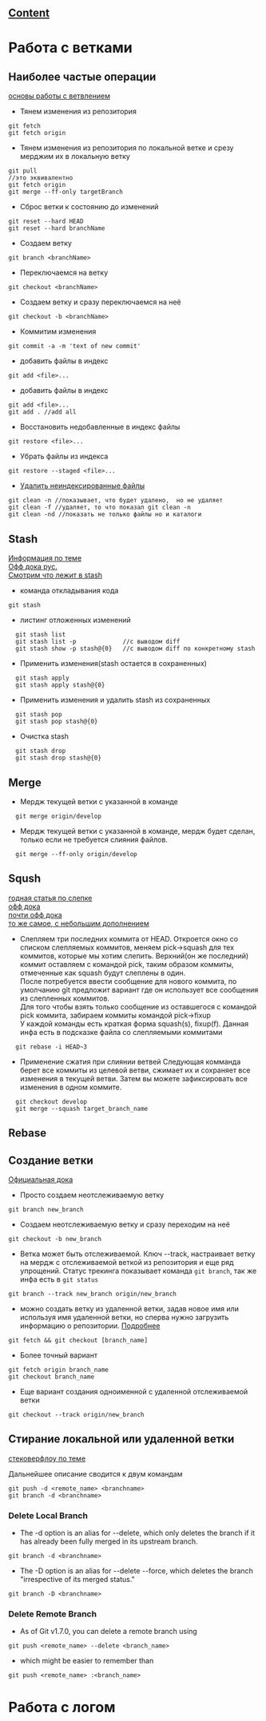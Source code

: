 ## [Content](../contents.md)

# Работа с ветками

## Наиболее частые операции
[основы работы с ветвлением](https://git-scm.com/book/ru/v2/%D0%92%D0%B5%D1%82%D0%B2%D0%BB%D0%B5%D0%BD%D0%B8%D0%B5-%D0%B2-Git-%D0%9E%D1%81%D0%BD%D0%BE%D0%B2%D1%8B-%D0%B2%D0%B5%D1%82%D0%B2%D0%BB%D0%B5%D0%BD%D0%B8%D1%8F-%D0%B8-%D1%81%D0%BB%D0%B8%D1%8F%D0%BD%D0%B8%D1%8F)
- Тянем изменения из репозитория
````
git fetch
git fetch origin
````
- Тянем изменения из репозитория по локальной ветке и срезу мерджим их в локальную ветку
````
git pull
//это эквивалентно
git fetch origin
git merge --ff-only targetBranch
````
- Сброс ветки к состоянию до изменений
````
git reset --hard HEAD
git reset --hard branchName
````
- Создаем ветку
````
git branch <branchName>
````
- Переключаемся на ветку
````
git checkout <branchName>
````
- Создаем ветку и сразу переключаемся на неё
````
git checkout -b <branchName>
````
- Коммитим изменения
````
git commit -a -m 'text of new commit'
````
- добавить файлы в индекс
````
git add <file>...
````
- добавить файлы в индекс
````
git add <file>...
git add . //add all
````
- Восстановить недобавленные в индекс файлы
````
git restore <file>...
````
- Убрать файлы из индекса
````
git restore --staged <file>...
````
- [Удалить неиндексированные файлы](https://koukia.ca/how-to-remove-local-untracked-files-from-the-current-git-branch-571c6ce9b6b1)
````
git clean -n //показывает, что будет удалено,  но не удаляет
git clean -f //удаляет, то что показал git clean -n 
git clean -nd //показать не только файлы но и каталоги
````



## Stash
[Информация по теме](https://www.atlassian.com/ru/git/tutorials/saving-changes/git-stash)  
[Офф дока рус.](https://git-scm.com/book/ru/v2/%D0%98%D0%BD%D1%81%D1%82%D1%80%D1%83%D0%BC%D0%B5%D0%BD%D1%82%D1%8B-Git-%D0%9F%D1%80%D0%B8%D0%BF%D1%80%D1%8F%D1%82%D1%8B%D0%B2%D0%B0%D0%BD%D0%B8%D0%B5-%D0%B8-%D0%BE%D1%87%D0%B8%D1%81%D1%82%D0%BA%D0%B0)  
[Смотрим что лежит в stash](https://jeka.by/ask/231/git-stash-information/)
- команда откладывания кода
````
git stash
````
- листинг отложенных изменений
````
  git stash list
  git stash list -p             //с выводом diff
  git stash show -p stash@{0}   //с выводом diff по конкретному stash  
````
- Применить изменения(stash остается в сохраненных)
````
  git stash apply
  git stash apply stash@{0}
````
- Применить изменения и удалить stash из сохраненных
````
  git stash pop
  git stash pop stash@{0}
````
- Очистка stash
````
  git stash drop
  git stash drop stash@{0}
````

## Merge
- Мердж текущей ветки с указанной в команде
````
  git merge origin/develop
````
- Мердж текущей ветки с указанной в команде, мердж будет сделан, только если не требуется слияния файлов.
````
  git merge --ff-only origin/develop
````


## Sqush
[годная статья по слепке](https://medium.com/nuances-of-programming/%D0%BA%D0%B0%D0%BA-%D1%81%D0%B6%D0%B8%D0%BC%D0%B0%D1%82%D1%8C-%D0%BA%D0%BE%D0%BC%D0%BC%D0%B8%D1%82%D1%8B-%D0%B2-git-%D1%81-%D0%BF%D0%BE%D0%BC%D0%BE%D1%89%D1%8C%D1%8E-git-squash-8a84b9f62734)  
[офф дока](https://git-scm.com/book/ru/v2/%D0%98%D0%BD%D1%81%D1%82%D1%80%D1%83%D0%BC%D0%B5%D0%BD%D1%82%D1%8B-Git-%D0%9F%D0%B5%D1%80%D0%B5%D0%B7%D0%B0%D0%BF%D0%B8%D1%81%D1%8C-%D0%B8%D1%81%D1%82%D0%BE%D1%80%D0%B8%D0%B8)  
[почти офф дока](https://www.git-tower.com/learn/git/faq/git-squash)  
[то же самое, с небольшим дополнением](https://htmlacademy.ru/blog/git/how-to-squash-commits-and-why-it-is-needed)  
- Слепляем три последних коммита от HEAD. Откроется окно со списком слепляемых коммитов, меняем pick->squash для тех
коммитов, которые мы хотим слепить. Верхний(он же последний) коммит оставляем с командой pick, таким образом коммиты,
отмеченные как squash будут слеплены в один.  
После потребуется ввести сообщение для нового коммита, по умолчанию git предложит вариант где он использует все
сообщения из слепленных коммитов.  
Для того чтобы взять только сообщение из оставшегося с командой pick коммита, забираем коммиты командой pick->fixup  
У каждой команды есть краткая форма squash(s), fixup(f). Данная инфа есть в подсказке файла со слепляемыми коммитами
````
  git rebase -i HEAD~3
````
- Применение сжатия при слиянии ветвей
  Следующая комманда берет все коммиты из целевой ветви, сжимает их и сохраняет все изменения в текущей ветви.
Затем вы можете зафиксировать все изменения в одном коммите.
````
  git checkout develop
  git merge --squash target_branch_name
````

## Rebase



## Создание ветки
[Официальная дока](https://git-scm.com/docs/git-branch)
- Просто создаем неотслеживаемую ветку
````
git branch new_branch
````
- Создаем неотслеживаемую ветку и сразу переходим на неё
````
git checkout -b new_branch
````
- Ветка может быть отслеживаемой. Ключ --track, настраивает ветку на мердж с отслеживаемой веткой из репозитория
и еще ряд упрощений. Статус трекинга показывает команда `git branch`, так же инфа есть в `git status`
````
git branch --track new_branch origin/new_branch 
````
- можно создать ветку из удаленной ветки, задав новое имя или используя имя удаленной ветки, но сперва нужно загрузить
информацию о репозитории. [Подробнее](https://shisho.dev/blog/posts/git-checkout-remote-branch/)
````
git fetch && git checkout [branch_name]
````
- Более точный вариант
````
git fetch origin branch_name
git checkout branch_name
````
- Еще вариант создания одноименной с удаленной отслеживаемой ветки
````
git checkout --track origin/new_branch 
````



## Стирание локальной или удаленной ветки

[стековерфлоу по теме](https://stackoverflow.com/questions/2003505/how-do-i-delete-a-git-branch-locally-and-remotely)

Дальнейшее описание сводится к двум командам
````
git push -d <remote_name> <branchname>
git branch -d <branchname>
````

### Delete Local Branch

 - The -d option is an alias for --delete, which only deletes the branch if it has already been fully merged in its upstream branch.
````
git branch -d <branchname>
````

- The -D option is an alias for --delete --force, which deletes the branch "irrespective of its merged status."
````
git branch -D <branchname>
````

### Delete Remote Branch


- As of Git v1.7.0, you can delete a remote branch using
````
git push <remote_name> --delete <branch_name>
````

- which might be easier to remember than
````
git push <remote_name> :<branch_name>
````

# Работа с логом